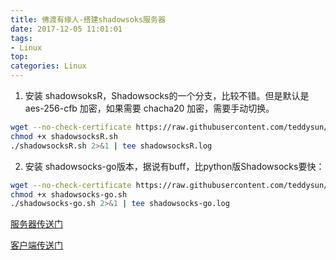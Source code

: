 ```yaml
---
title: 佛渡有缘人-搭建shadowsoks服务器
date: 2017-12-05 11:01:01
tags: 
- Linux
top: 
categories: Linux
---
```


1. 安装 shadowsoksR，Shadowsocks的一个分支，比较不错。但是默认是 aes-256-cfb 加密，如果需要 chacha20 加密，需要手动切换。
```bash
wget --no-check-certificate https://raw.githubusercontent.com/teddysun/shadowsocks_install/master/shadowsocksR.sh
chmod +x shadowsocksR.sh
./shadowsocksR.sh 2>&1 | tee shadowsocksR.log
```

2. 安装 shadowsocks-go版本，据说有buff，比python版Shadowsocks要快：
```bash
wget --no-check-certificate https://raw.githubusercontent.com/teddysun/shadowsocks_install/master/shadowsocks-go.sh
chmod +x shadowsocks-go.sh
./shadowsocks-go.sh 2>&1 | tee shadowsocks-go.log
```

[服务器传送门](https://www.vultr.com/?ref=7115713)

[客户端传送门](https://github.com/shadowsocks/shadowsocks-windows/releases)

